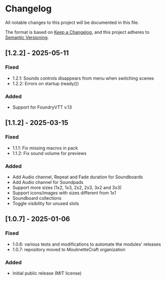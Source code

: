 # Changelog
All notable changes to this project will be documented in this file.

The format is based on [Keep a Changelog](https://keepachangelog.com/en/1.0.0/),
and this project adheres to [Semantic Versioning](https://semver.org/spec/v2.0.0.html).

## [1.2.2] - 2025-05-11
### Fixed
- 1.2.1: Sounds controls disappears from menu when switching scenes
- 1.2.2: Errors on startup (ready())
### Added
- Support for FoundryVTT v.13

## [1.1.2] - 2025-03-15
### Fixed
- 1.1.1: Fix missing macros in pack
- 1.1.2: Fix sound volume for previews
### Added
- Add Audio channel, Repeat and Fade duration for Soundboards
- Add Audio channel for Soundpads
- Support more sizes (1x2, 1x3, 2x2, 2x3, 3x2 and 3x3)
- Support icons/images with sizes different from 1x1
- Soundboard collections
- Toggle visibility for unused slots

## [1.0.7] - 2025-01-06
### Fixed
- 1.0.6: various tests and modifications to automate the modules' releases
- 1.0.7: repository moved to MoulinetteCraft organization
### Added
- Initial public release (MIT license)
